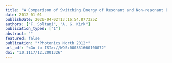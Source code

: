 ```yaml
---
title: "A Comparison of Switching Energy of Resonant and Non-resonant Electro-optic Switches"
date: 2012-01-01
publishDate: 2020-04-02T13:16:54.877325Z
authors: ["F. Soltani", "A. G. Kirk"]
publication_types: ["1"]
abstract: ""
featured: false
publication: "*Photonics North 2012*"
url_pdf: "<Go to ISI>://WOS:000331660100072"
doi: "10.1117/12.2001326"
---
```


